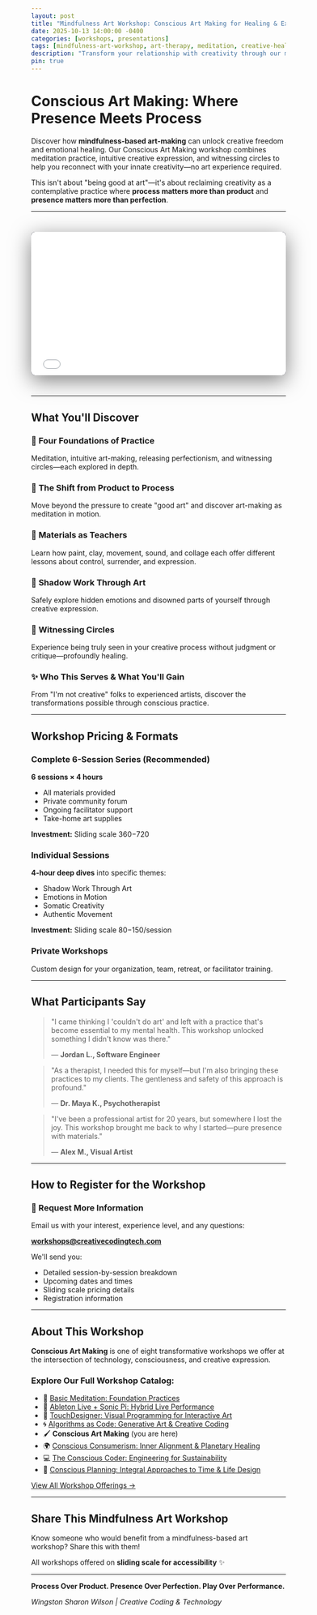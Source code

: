 ```yaml
---
layout: post
title: "Mindfulness Art Workshop: Conscious Art Making for Healing & Expression"
date: 2025-10-13 14:00:00 -0400
categories: [workshops, presentations]
tags: [mindfulness-art-workshop, art-therapy, meditation, creative-healing, expressive-arts, embodied-practice, mindful-creativity]
description: "Transform your relationship with creativity through our mindfulness-based art workshop. Learn expressive arts techniques combining meditation, intuitive art-making, and shadow work for healing and self-discovery."
pin: true
---
```


# Conscious Art Making: Where Presence Meets Process

Discover how **mindfulness-based art-making** can unlock creative freedom and emotional healing. Our Conscious Art Making workshop combines meditation practice, intuitive creative expression, and witnessing circles to help you reconnect with your innate creativity—no art experience required.

This isn't about "being good at art"—it's about reclaiming creativity as a contemplative practice where **process matters more than product** and **presence matters more than perfection**.

---

<div class="presentation-container">
  <iframe
    src="/assets/workshops/conscious-art/index.html"
    class="workshop-presentation"
    allowfullscreen
    allow="fullscreen"
    title="Conscious Art Making Workshop Presentation">
  </iframe>
</div>

<style>
/* Override any theme styles that might interfere */
.presentation-container {
  position: relative !important;
  width: 100% !important;
  max-width: 100% !important;
  height: 0 !important;
  padding-bottom: 56.25% !important; /* 16:9 aspect ratio */
  margin: 40px auto !important;
  background: #1a1a2e !important;
  border-radius: 8px !important;
  overflow: hidden !important;
  box-shadow: 0 10px 40px rgba(0,0,0,0.5) !important;
  z-index: 1 !important;
  isolation: isolate !important;
}

.workshop-presentation {
  position: absolute !important;
  top: 0 !important;
  left: 0 !important;
  width: 100% !important;
  height: 100% !important;
  border: none !important;
  background: #1a1a2e !important;
  z-index: 2 !important;
}

/* Ensure no overlays from theme */
.presentation-container::before,
.presentation-container::after {
  display: none !important;
}

/* Mobile adjustments */
@media (max-width: 768px) {
  .presentation-container {
    padding-bottom: 75% !important; /* Taller on mobile for better readability */
    margin: 20px 0 !important;
  }
}

/* Larger screen - give it more height */
@media (min-width: 1400px) {
  .presentation-container {
    padding-bottom: 50% !important;
    max-width: 1600px !important;
  }
}
</style>

---

## What You'll Discover

### 🧘 **Four Foundations of Practice**
Meditation, intuitive art-making, releasing perfectionism, and witnessing circles—each explored in depth.

### 🎨 **The Shift from Product to Process**
Move beyond the pressure to create "good art" and discover art-making as meditation in motion.

### 💫 **Materials as Teachers**
Learn how paint, clay, movement, sound, and collage each offer different lessons about control, surrender, and expression.

### 🌱 **Shadow Work Through Art**
Safely explore hidden emotions and disowned parts of yourself through creative expression.

### 🤝 **Witnessing Circles**
Experience being truly seen in your creative process without judgment or critique—profoundly healing.

### ✨ **Who This Serves & What You'll Gain**
From "I'm not creative" folks to experienced artists, discover the transformations possible through conscious practice.

---

## Workshop Pricing & Formats

### Complete 6-Session Series (Recommended)
**6 sessions × 4 hours**
- All materials provided
- Private community forum
- Ongoing facilitator support
- Take-home art supplies

**Investment:** Sliding scale $360-$720

### Individual Sessions
**4-hour deep dives** into specific themes:
- Shadow Work Through Art
- Emotions in Motion
- Somatic Creativity
- Authentic Movement

**Investment:** Sliding scale $80-$150/session

### Private Workshops
Custom design for your organization, team, retreat, or facilitator training.

---

## What Participants Say

> "I came thinking I 'couldn't do art' and left with a practice that's become essential to my mental health. This workshop unlocked something I didn't know was there."
>
> — **Jordan L., Software Engineer**

> "As a therapist, I needed this for myself—but I'm also bringing these practices to my clients. The gentleness and safety of this approach is profound."
>
> — **Dr. Maya K., Psychotherapist**

> "I've been a professional artist for 20 years, but somewhere I lost the joy. This workshop brought me back to why I started—pure presence with materials."
>
> — **Alex M., Visual Artist**

---

## How to Register for the Workshop

### 📧 Request More Information

Email us with your interest, experience level, and any questions:

**[workshops@creativecodingtech.com](mailto:workshops@creativecodingtech.com?subject=Conscious%20Art%20Making%20Workshop%20Inquiry)**

We'll send you:
- Detailed session-by-session breakdown
- Upcoming dates and times
- Sliding scale pricing details
- Registration information

---

## About This Workshop

**Conscious Art Making** is one of eight transformative workshops we offer at the intersection of technology, consciousness, and creative expression.

### Explore Our Full Workshop Catalog:

- 🧘 [Basic Meditation: Foundation Practices](/workshops/offerings/2025/10/16/workshops.html)
- 🎵 [Ableton Live + Sonic Pi: Hybrid Live Performance](/workshops/offerings/2025/10/16/workshops.html)
- 🎨 [TouchDesigner: Visual Programming for Interactive Art](/workshops/offerings/2025/10/16/workshops.html)
- 🌀 [Algorithms as Code: Generative Art & Creative Coding](/workshops/offerings/2025/10/16/workshops.html)
- 🖌️ **Conscious Art Making** (you are here)
- 🌍 [Conscious Consumerism: Inner Alignment & Planetary Healing](/workshops/offerings/2025/10/16/workshops.html)
- 💻 [The Conscious Coder: Engineering for Sustainability](/workshops/offerings/2025/10/16/workshops.html)
- 📅 [Conscious Planning: Integral Approaches to Time & Life Design](/workshops/offerings/2025/10/16/workshops.html)

[View All Workshop Offerings →](/workshops/offerings/2025/10/16/workshops.html)

---

## Share This Mindfulness Art Workshop

Know someone who would benefit from a mindfulness-based art workshop? Share this with them!

All workshops offered on **sliding scale for accessibility** ✨

---

**Process Over Product. Presence Over Perfection. Play Over Performance.**

*Wingston Sharon Wilson | Creative Coding & Technology*
